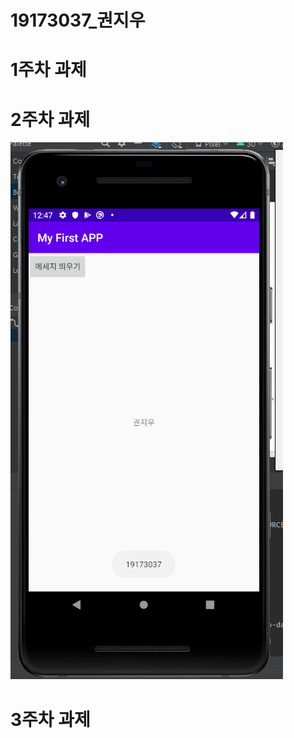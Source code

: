 # 19173037_권지우

# 1주차 과제

# 2주차 과제
<img width="" height="" src="./19173037_jiwoo.png"></img>
# 3주차 과제
